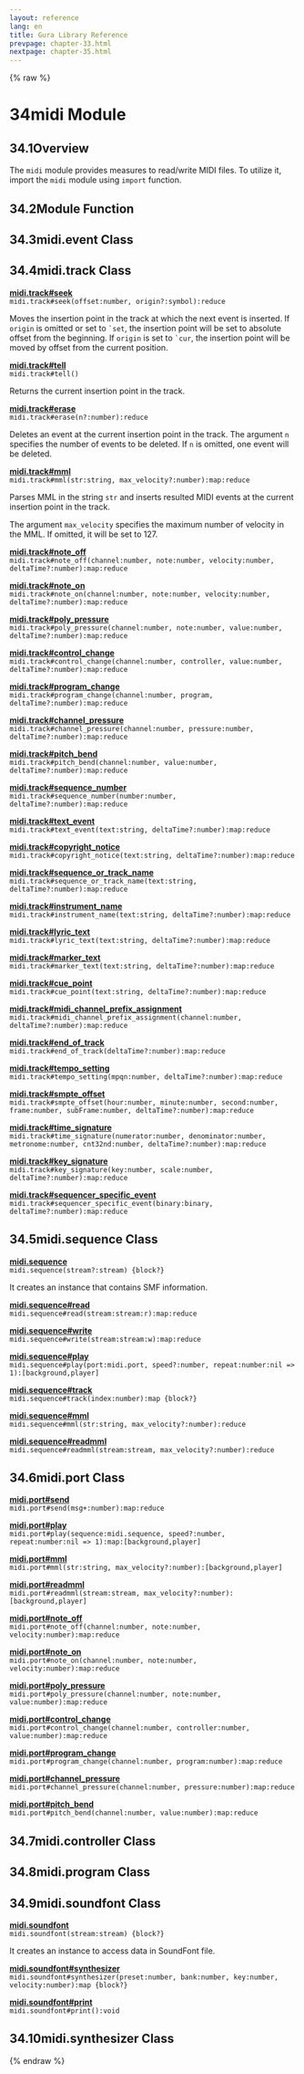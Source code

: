 ```yaml
---
layout: reference
lang: en
title: Gura Library Reference
prevpage: chapter-33.html
nextpage: chapter-35.html
---
```

{% raw %}
<h1><span class="caption-index-1">34</span>midi Module</h1>
<h2><span class="caption-index-2">34.1</span><a name="anchor-34-1"></a>Overview</h2>
<p>
The <code class="highlighter-rouge">midi</code> module provides measures to read/write MIDI files. To utilize it, import the <code class="highlighter-rouge">midi</code> module using <code class="highlighter-rouge">import</code> function.
</p>
<h2><span class="caption-index-2">34.2</span><a name="anchor-34-2"></a>Module Function</h2>
<h2><span class="caption-index-2">34.3</span><a name="anchor-34-3"></a>midi.event Class</h2>
<h2><span class="caption-index-2">34.4</span><a name="anchor-34-4"></a>midi.track Class</h2>
<p>
<div><strong style="text-decoration:underline">midi.track#seek</strong></div>
<div style="margin-bottom:1em"><code>midi.track#seek(offset:number, origin?:symbol):reduce</code></div>
Moves the insertion point in the track at which the next event is inserted. If <code class="highlighter-rouge">origin</code> is omitted or set to <code class="highlighter-rouge">`set</code>, the insertion point will be set to absolute offset from the beginning. If <code class="highlighter-rouge">origin</code> is set to <code class="highlighter-rouge">`cur</code>, the insertion point will be moved by offset from the current position.
</p>
<p>
<div><strong style="text-decoration:underline">midi.track#tell</strong></div>
<div style="margin-bottom:1em"><code>midi.track#tell()</code></div>
Returns the current insertion point in the track.
</p>
<p>
<div><strong style="text-decoration:underline">midi.track#erase</strong></div>
<div style="margin-bottom:1em"><code>midi.track#erase(n?:number):reduce</code></div>
Deletes an event at the current insertion point in the track. The argument <code class="highlighter-rouge">n</code> specifies the number of events to be deleted. If <code class="highlighter-rouge">n</code> is omitted, one event will be deleted.
</p>
<p>
<div><strong style="text-decoration:underline">midi.track#mml</strong></div>
<div style="margin-bottom:1em"><code>midi.track#mml(str:string, max_velocity?:number):map:reduce</code></div>
Parses MML in the string <code class="highlighter-rouge">str</code> and inserts resulted MIDI events at the current insertion point in the track.
</p>
<p>
The argument <code class="highlighter-rouge">max_velocity</code> specifies the maximum number of velocity in the MML. If omitted, it will be set to 127.
</p>
<p>
<div><strong style="text-decoration:underline">midi.track#note_off</strong></div>
<div style="margin-bottom:1em"><code>midi.track#note_off(channel:number, note:number, velocity:number, deltaTime?:number):map:reduce</code></div>

</p>
<p>
<div><strong style="text-decoration:underline">midi.track#note_on</strong></div>
<div style="margin-bottom:1em"><code>midi.track#note_on(channel:number, note:number, velocity:number, deltaTime?:number):map:reduce</code></div>

</p>
<p>
<div><strong style="text-decoration:underline">midi.track#poly_pressure</strong></div>
<div style="margin-bottom:1em"><code>midi.track#poly_pressure(channel:number, note:number, value:number, deltaTime?:number):map:reduce</code></div>

</p>
<p>
<div><strong style="text-decoration:underline">midi.track#control_change</strong></div>
<div style="margin-bottom:1em"><code>midi.track#control_change(channel:number, controller, value:number, deltaTime?:number):map:reduce</code></div>

</p>
<p>
<div><strong style="text-decoration:underline">midi.track#program_change</strong></div>
<div style="margin-bottom:1em"><code>midi.track#program_change(channel:number, program, deltaTime?:number):map:reduce</code></div>

</p>
<p>
<div><strong style="text-decoration:underline">midi.track#channel_pressure</strong></div>
<div style="margin-bottom:1em"><code>midi.track#channel_pressure(channel:number, pressure:number, deltaTime?:number):map:reduce</code></div>

</p>
<p>
<div><strong style="text-decoration:underline">midi.track#pitch_bend</strong></div>
<div style="margin-bottom:1em"><code>midi.track#pitch_bend(channel:number, value:number, deltaTime?:number):map:reduce</code></div>

</p>
<p>
<div><strong style="text-decoration:underline">midi.track#sequence_number</strong></div>
<div style="margin-bottom:1em"><code>midi.track#sequence_number(number:number, deltaTime?:number):map:reduce</code></div>

</p>
<p>
<div><strong style="text-decoration:underline">midi.track#text_event</strong></div>
<div style="margin-bottom:1em"><code>midi.track#text_event(text:string, deltaTime?:number):map:reduce</code></div>

</p>
<p>
<div><strong style="text-decoration:underline">midi.track#copyright_notice</strong></div>
<div style="margin-bottom:1em"><code>midi.track#copyright_notice(text:string, deltaTime?:number):map:reduce</code></div>

</p>
<p>
<div><strong style="text-decoration:underline">midi.track#sequence_or_track_name</strong></div>
<div style="margin-bottom:1em"><code>midi.track#sequence_or_track_name(text:string, deltaTime?:number):map:reduce</code></div>

</p>
<p>
<div><strong style="text-decoration:underline">midi.track#instrument_name</strong></div>
<div style="margin-bottom:1em"><code>midi.track#instrument_name(text:string, deltaTime?:number):map:reduce</code></div>

</p>
<p>
<div><strong style="text-decoration:underline">midi.track#lyric_text</strong></div>
<div style="margin-bottom:1em"><code>midi.track#lyric_text(text:string, deltaTime?:number):map:reduce</code></div>

</p>
<p>
<div><strong style="text-decoration:underline">midi.track#marker_text</strong></div>
<div style="margin-bottom:1em"><code>midi.track#marker_text(text:string, deltaTime?:number):map:reduce</code></div>

</p>
<p>
<div><strong style="text-decoration:underline">midi.track#cue_point</strong></div>
<div style="margin-bottom:1em"><code>midi.track#cue_point(text:string, deltaTime?:number):map:reduce</code></div>

</p>
<p>
<div><strong style="text-decoration:underline">midi.track#midi_channel_prefix_assignment</strong></div>
<div style="margin-bottom:1em"><code>midi.track#midi_channel_prefix_assignment(channel:number, deltaTime?:number):map:reduce</code></div>

</p>
<p>
<div><strong style="text-decoration:underline">midi.track#end_of_track</strong></div>
<div style="margin-bottom:1em"><code>midi.track#end_of_track(deltaTime?:number):map:reduce</code></div>

</p>
<p>
<div><strong style="text-decoration:underline">midi.track#tempo_setting</strong></div>
<div style="margin-bottom:1em"><code>midi.track#tempo_setting(mpqn:number, deltaTime?:number):map:reduce</code></div>

</p>
<p>
<div><strong style="text-decoration:underline">midi.track#smpte_offset</strong></div>
<div style="margin-bottom:1em"><code>midi.track#smpte_offset(hour:number, minute:number, second:number, frame:number, subFrame:number, deltaTime?:number):map:reduce</code></div>

</p>
<p>
<div><strong style="text-decoration:underline">midi.track#time_signature</strong></div>
<div style="margin-bottom:1em"><code>midi.track#time_signature(numerator:number, denominator:number, metronome:number, cnt32nd:number, deltaTime?:number):map:reduce</code></div>

</p>
<p>
<div><strong style="text-decoration:underline">midi.track#key_signature</strong></div>
<div style="margin-bottom:1em"><code>midi.track#key_signature(key:number, scale:number, deltaTime?:number):map:reduce</code></div>

</p>
<p>
<div><strong style="text-decoration:underline">midi.track#sequencer_specific_event</strong></div>
<div style="margin-bottom:1em"><code>midi.track#sequencer_specific_event(binary:binary, deltaTime?:number):map:reduce</code></div>

</p>
<h2><span class="caption-index-2">34.5</span><a name="anchor-34-5"></a>midi.sequence Class</h2>
<p>
<div><strong style="text-decoration:underline">midi.sequence</strong></div>
<div style="margin-bottom:1em"><code>midi.sequence(stream?:stream) {block?}</code></div>
It creates an instance that contains SMF information.
</p>
<p>
<div><strong style="text-decoration:underline">midi.sequence#read</strong></div>
<div style="margin-bottom:1em"><code>midi.sequence#read(stream:stream:r):map:reduce</code></div>

</p>
<p>
<div><strong style="text-decoration:underline">midi.sequence#write</strong></div>
<div style="margin-bottom:1em"><code>midi.sequence#write(stream:stream:w):map:reduce</code></div>

</p>
<p>
<div><strong style="text-decoration:underline">midi.sequence#play</strong></div>
<div style="margin-bottom:1em"><code>midi.sequence#play(port:midi.port, speed?:number, repeat:number:nil =&gt; 1):[background,player]</code></div>

</p>
<p>
<div><strong style="text-decoration:underline">midi.sequence#track</strong></div>
<div style="margin-bottom:1em"><code>midi.sequence#track(index:number):map {block?}</code></div>

</p>
<p>
<div><strong style="text-decoration:underline">midi.sequence#mml</strong></div>
<div style="margin-bottom:1em"><code>midi.sequence#mml(str:string, max_velocity?:number):reduce</code></div>

</p>
<p>
<div><strong style="text-decoration:underline">midi.sequence#readmml</strong></div>
<div style="margin-bottom:1em"><code>midi.sequence#readmml(stream:stream, max_velocity?:number):reduce</code></div>

</p>
<h2><span class="caption-index-2">34.6</span><a name="anchor-34-6"></a>midi.port Class</h2>
<p>
<div><strong style="text-decoration:underline">midi.port#send</strong></div>
<div style="margin-bottom:1em"><code>midi.port#send(msg+:number):map:reduce</code></div>

</p>
<p>
<div><strong style="text-decoration:underline">midi.port#play</strong></div>
<div style="margin-bottom:1em"><code>midi.port#play(sequence:midi.sequence, speed?:number, repeat:number:nil =&gt; 1):map:[background,player]</code></div>

</p>
<p>
<div><strong style="text-decoration:underline">midi.port#mml</strong></div>
<div style="margin-bottom:1em"><code>midi.port#mml(str:string, max_velocity?:number):[background,player]</code></div>

</p>
<p>
<div><strong style="text-decoration:underline">midi.port#readmml</strong></div>
<div style="margin-bottom:1em"><code>midi.port#readmml(stream:stream, max_velocity?:number):[background,player]</code></div>

</p>
<p>
<div><strong style="text-decoration:underline">midi.port#note_off</strong></div>
<div style="margin-bottom:1em"><code>midi.port#note_off(channel:number, note:number, velocity:number):map:reduce</code></div>

</p>
<p>
<div><strong style="text-decoration:underline">midi.port#note_on</strong></div>
<div style="margin-bottom:1em"><code>midi.port#note_on(channel:number, note:number, velocity:number):map:reduce</code></div>

</p>
<p>
<div><strong style="text-decoration:underline">midi.port#poly_pressure</strong></div>
<div style="margin-bottom:1em"><code>midi.port#poly_pressure(channel:number, note:number, value:number):map:reduce</code></div>

</p>
<p>
<div><strong style="text-decoration:underline">midi.port#control_change</strong></div>
<div style="margin-bottom:1em"><code>midi.port#control_change(channel:number, controller:number, value:number):map:reduce</code></div>

</p>
<p>
<div><strong style="text-decoration:underline">midi.port#program_change</strong></div>
<div style="margin-bottom:1em"><code>midi.port#program_change(channel:number, program:number):map:reduce</code></div>

</p>
<p>
<div><strong style="text-decoration:underline">midi.port#channel_pressure</strong></div>
<div style="margin-bottom:1em"><code>midi.port#channel_pressure(channel:number, pressure:number):map:reduce</code></div>

</p>
<p>
<div><strong style="text-decoration:underline">midi.port#pitch_bend</strong></div>
<div style="margin-bottom:1em"><code>midi.port#pitch_bend(channel:number, value:number):map:reduce</code></div>

</p>
<h2><span class="caption-index-2">34.7</span><a name="anchor-34-7"></a>midi.controller Class</h2>
<h2><span class="caption-index-2">34.8</span><a name="anchor-34-8"></a>midi.program Class</h2>
<h2><span class="caption-index-2">34.9</span><a name="anchor-34-9"></a>midi.soundfont Class</h2>
<p>
<div><strong style="text-decoration:underline">midi.soundfont</strong></div>
<div style="margin-bottom:1em"><code>midi.soundfont(stream:stream) {block?}</code></div>
It creates an instance to access data in SoundFont file.
</p>
<p>
<div><strong style="text-decoration:underline">midi.soundfont#synthesizer</strong></div>
<div style="margin-bottom:1em"><code>midi.soundfont#synthesizer(preset:number, bank:number, key:number, velocity:number):map {block?}</code></div>

</p>
<p>
<div><strong style="text-decoration:underline">midi.soundfont#print</strong></div>
<div style="margin-bottom:1em"><code>midi.soundfont#print():void</code></div>

</p>
<h2><span class="caption-index-2">34.10</span><a name="anchor-34-10"></a>midi.synthesizer Class</h2>
<p />

{% endraw %}
